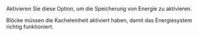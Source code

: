 Aktivieren Sie diese Option, um die Speicherung von Energie zu aktivieren.

Blöcke müssen die Kacheleinheit aktiviert haben, damit das Energiesystem richtig funktioniert.